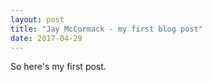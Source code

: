 ```yaml
---
layout: post
title: "Jay McCormack - my first blog post"
date: 2017-04-29
---
```


So here's my first post.
